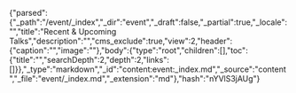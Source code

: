 {"parsed":{"_path":"/event/_index","_dir":"event","_draft":false,"_partial":true,"_locale":"","title":"Recent & Upcoming Talks","description":"","cms_exclude":true,"view":2,"header":{"caption":"","image":""},"body":{"type":"root","children":[],"toc":{"title":"","searchDepth":2,"depth":2,"links":[]}},"_type":"markdown","_id":"content:event:_index.md","_source":"content","_file":"event/_index.md","_extension":"md"},"hash":"nYVlS3jAUg"}